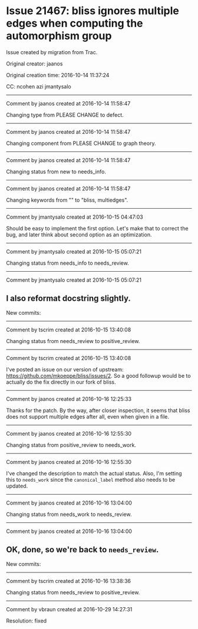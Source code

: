 # Issue 21467: bliss ignores multiple edges when computing the automorphism group

Issue created by migration from Trac.

Original creator: jaanos

Original creation time: 2016-10-14 11:37:24

CC:  ncohen azi jmantysalo




---

Comment by jaanos created at 2016-10-14 11:58:47

Changing type from PLEASE CHANGE to defect.


---

Comment by jaanos created at 2016-10-14 11:58:47

Changing component from PLEASE CHANGE to graph theory.


---

Comment by jaanos created at 2016-10-14 11:58:47

Changing status from new to needs_info.


---

Comment by jaanos created at 2016-10-14 11:58:47

Changing keywords from "" to "bliss, multiedges".


---

Comment by jmantysalo created at 2016-10-15 04:47:03

Should be easy to implement the first option. Let's make that to correct the bug, and later think about second option as an optimization.


---

Comment by jmantysalo created at 2016-10-15 05:07:21

Changing status from needs_info to needs_review.


---

Comment by jmantysalo created at 2016-10-15 05:07:21

I also reformat docstring slightly.
----
New commits:


---

Comment by tscrim created at 2016-10-15 13:40:08

Changing status from needs_review to positive_review.


---

Comment by tscrim created at 2016-10-15 13:40:08

I've posted an issue on our version of upstream: https://github.com/mkoeppe/bliss/issues/2. So a good followup would be to actually do the fix directly in our fork of bliss.


---

Comment by jaanos created at 2016-10-16 12:25:33

Thanks for the patch. By the way, after closer inspection, it seems that bliss does not support multiple edges after all, even when given in a file.


---

Comment by jaanos created at 2016-10-16 12:55:30

Changing status from positive_review to needs_work.


---

Comment by jaanos created at 2016-10-16 12:55:30

I've changed the description to match the actual status. Also, I'm setting this to `needs_work` since the `canonical_label` method also needs to be updated.


---

Comment by jaanos created at 2016-10-16 13:04:00

Changing status from needs_work to needs_review.


---

Comment by jaanos created at 2016-10-16 13:04:00

OK, done, so we're back to `needs_review`.
----
New commits:


---

Comment by tscrim created at 2016-10-16 13:38:36

Changing status from needs_review to positive_review.


---

Comment by vbraun created at 2016-10-29 14:27:31

Resolution: fixed
